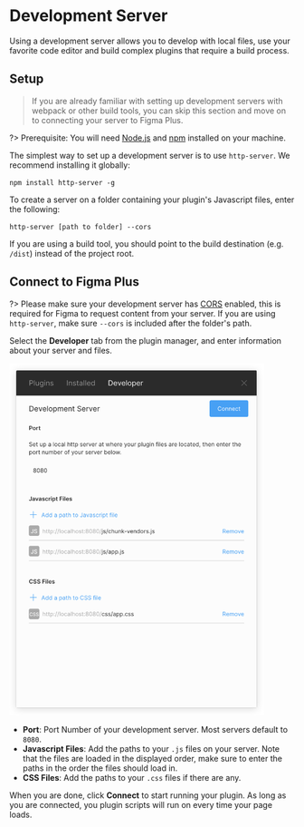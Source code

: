 # Development Server

Using a development server allows you to develop with local files, use your favorite code editor and build complex plugins that require a build process.

## Setup

> If you are already familiar with setting up development servers with webpack or other build tools, you can skip this section and move on to connecting your server to Figma Plus.

?> Prerequisite: You will need [Node.js](https://nodejs.org/) and [npm](https://www.npmjs.com/) installed on your machine.

The simplest way to set up a development server is to use `http-server`. We recommend installing it globally:

```
npm install http-server -g
```

To create a server on a folder containing your plugin's Javascript files, enter the following:

```
http-server [path to folder] --cors
```

If you are using a build tool, you should point to the build destination (e.g. `/dist`) instead of the project root.

## Connect to Figma Plus

?> Please make sure your development server has [CORS](https://developer.mozilla.org/en-US/docs/Web/HTTP/CORS) enabled, this is required for Figma to request content from your server. If you are using `http-server`, make sure `--cors` is included after the folder's path.

Select the **Developer** tab from the plugin manager, and enter information about your server and files.

<img src="images/devServer.png" width="450">

- **Port**: Port Number of your development server. Most servers default to `8080`.
- **Javascript Files**: Add the paths to your `.js` files on your server. Note that the files are loaded in the displayed order, make sure to enter the paths in the order the files should load in.
- **CSS Files**: Add the paths to your `.css` files if there are any.

When you are done, click **Connect** to start running your plugin. As long as you are connected, you plugin scripts will run on every time your page loads.
